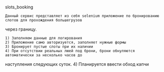 slots_booking

    Данный сервис представляет из себя selenium приложение по бронированию слотов для прохождения большегрузов 
через границу.

    1) Заполняем данные для логирования
    2) Приложение само авторизуется, заполняет нужные формы
    3) Бронирует пустые слоты при их наличии
    4) При отсутствии реальных люей под брони, брони обнуляются автоматически за несколько часов до 
наступления следующих суток.
    4) Планируется ввести обход капчи